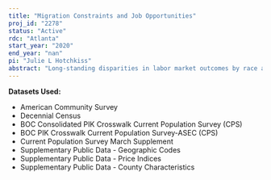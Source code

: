 ```yaml
---
title: "Migration Constraints and Job Opportunities"
proj_id: "2278"
status: "Active"
rdc: "Atlanta"
start_year: "2020"
end_year: "nan"
pi: "Julie L Hotchkiss"
abstract: "Long-standing disparities in labor market outcomes by race are well documented. Many contributors to these disparities have been documented, including discrimination, educational opportunities, and social networks. Since a greater ability to chase economic opportunity should improve anyone's labor market outcomes, an additional potential contributor to labor market disparities is differences in migration patterns. Constraints to migration can take many forms -- from social/cultural constraints to financial constraints. The first goal of this project is to assess whether a greater geographic mis-match between job opportunities and people at different education levels exists among racial and ethnic minorities than among white, non-Hispanics. We will utilize the Current Population Survey, the American Community Survey, and the Decennial Census to examine this question.   The project will then investigate the degree to which these distributional differences across race/ethnicity, or mismatch, reflect differential responses to changing job opportunities. This will be done through regression analysis examining the direct relationship between job opportunities and education/race specific populations.  As far as we know, this relationship has not been explored across different demographic/education groups.  Our contribution to the existing literature lies in our efforts to document the differences in responsiveness to education/race specific job opportunities. This will allow us to assess the potential role that migration constraints play in differential labor market outcomes."
---
```


**Datasets Used:**

  - American Community Survey 
  - Decennial Census 
  - BOC Consolidated PIK Crosswalk Current Population Survey (CPS) 
  - BOC PIK Crosswalk Current Population Survey-ASEC (CPS) 
  - Current Population Survey March Supplement 
  - Supplementary Public Data - Geographic Codes 
  - Supplementary Public Data - Price Indices 
  - Supplementary Public Data - County Characteristics 

